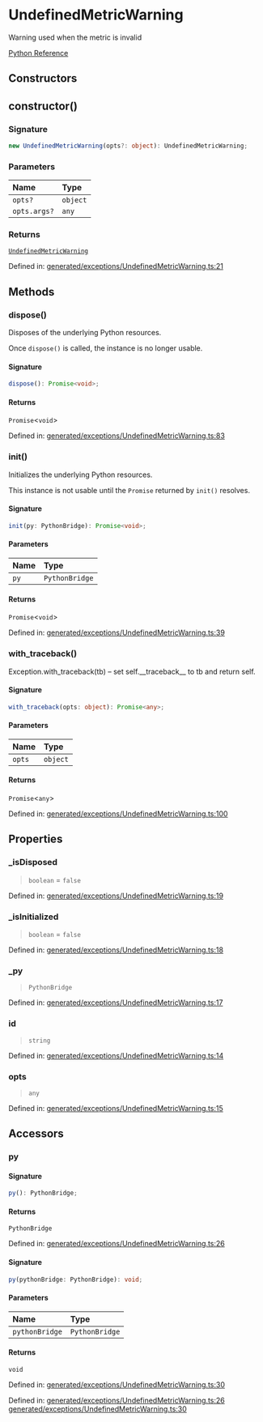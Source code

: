 # UndefinedMetricWarning

Warning used when the metric is invalid

[Python Reference](https://scikit-learn.org/stable/modules/generated/sklearn.exceptions.UndefinedMetricWarning.html)

## Constructors

## constructor()

### Signature

```ts
new UndefinedMetricWarning(opts?: object): UndefinedMetricWarning;
```

### Parameters

| Name | Type |
| :------ | :------ |
| `opts?` | `object` |
| `opts.args?` | `any` |

### Returns

[`UndefinedMetricWarning`](UndefinedMetricWarning.md)

Defined in:  [generated/exceptions/UndefinedMetricWarning.ts:21](https://github.com/transitive-bullshit/scikit-learn-ts/blob/0466da7/packages/sklearn/src/generated/exceptions/UndefinedMetricWarning.ts#L21)

## Methods

### dispose()

Disposes of the underlying Python resources.

Once `dispose()` is called, the instance is no longer usable.

#### Signature

```ts
dispose(): Promise<void>;
```

#### Returns

`Promise`\<`void`\>

Defined in:  [generated/exceptions/UndefinedMetricWarning.ts:83](https://github.com/transitive-bullshit/scikit-learn-ts/blob/0466da7/packages/sklearn/src/generated/exceptions/UndefinedMetricWarning.ts#L83)

### init()

Initializes the underlying Python resources.

This instance is not usable until the `Promise` returned by `init()` resolves.

#### Signature

```ts
init(py: PythonBridge): Promise<void>;
```

#### Parameters

| Name | Type |
| :------ | :------ |
| `py` | `PythonBridge` |

#### Returns

`Promise`\<`void`\>

Defined in:  [generated/exceptions/UndefinedMetricWarning.ts:39](https://github.com/transitive-bullshit/scikit-learn-ts/blob/0466da7/packages/sklearn/src/generated/exceptions/UndefinedMetricWarning.ts#L39)

### with\_traceback()

Exception.with\_traceback(tb) – set self.\_\_traceback\_\_ to tb and return self.

#### Signature

```ts
with_traceback(opts: object): Promise<any>;
```

#### Parameters

| Name | Type |
| :------ | :------ |
| `opts` | `object` |

#### Returns

`Promise`\<`any`\>

Defined in:  [generated/exceptions/UndefinedMetricWarning.ts:100](https://github.com/transitive-bullshit/scikit-learn-ts/blob/0466da7/packages/sklearn/src/generated/exceptions/UndefinedMetricWarning.ts#L100)

## Properties

### \_isDisposed

> `boolean`  = `false`

Defined in:  [generated/exceptions/UndefinedMetricWarning.ts:19](https://github.com/transitive-bullshit/scikit-learn-ts/blob/0466da7/packages/sklearn/src/generated/exceptions/UndefinedMetricWarning.ts#L19)

### \_isInitialized

> `boolean`  = `false`

Defined in:  [generated/exceptions/UndefinedMetricWarning.ts:18](https://github.com/transitive-bullshit/scikit-learn-ts/blob/0466da7/packages/sklearn/src/generated/exceptions/UndefinedMetricWarning.ts#L18)

### \_py

> `PythonBridge`

Defined in:  [generated/exceptions/UndefinedMetricWarning.ts:17](https://github.com/transitive-bullshit/scikit-learn-ts/blob/0466da7/packages/sklearn/src/generated/exceptions/UndefinedMetricWarning.ts#L17)

### id

> `string`

Defined in:  [generated/exceptions/UndefinedMetricWarning.ts:14](https://github.com/transitive-bullshit/scikit-learn-ts/blob/0466da7/packages/sklearn/src/generated/exceptions/UndefinedMetricWarning.ts#L14)

### opts

> `any`

Defined in:  [generated/exceptions/UndefinedMetricWarning.ts:15](https://github.com/transitive-bullshit/scikit-learn-ts/blob/0466da7/packages/sklearn/src/generated/exceptions/UndefinedMetricWarning.ts#L15)

## Accessors

### py

#### Signature

```ts
py(): PythonBridge;
```

#### Returns

`PythonBridge`

Defined in:  [generated/exceptions/UndefinedMetricWarning.ts:26](https://github.com/transitive-bullshit/scikit-learn-ts/blob/0466da7/packages/sklearn/src/generated/exceptions/UndefinedMetricWarning.ts#L26)

#### Signature

```ts
py(pythonBridge: PythonBridge): void;
```

#### Parameters

| Name | Type |
| :------ | :------ |
| `pythonBridge` | `PythonBridge` |

#### Returns

`void`

Defined in:  [generated/exceptions/UndefinedMetricWarning.ts:30](https://github.com/transitive-bullshit/scikit-learn-ts/blob/0466da7/packages/sklearn/src/generated/exceptions/UndefinedMetricWarning.ts#L30)

Defined in:  [generated/exceptions/UndefinedMetricWarning.ts:26](https://github.com/transitive-bullshit/scikit-learn-ts/blob/0466da7/packages/sklearn/src/generated/exceptions/UndefinedMetricWarning.ts#L26) [generated/exceptions/UndefinedMetricWarning.ts:30](https://github.com/transitive-bullshit/scikit-learn-ts/blob/0466da7/packages/sklearn/src/generated/exceptions/UndefinedMetricWarning.ts#L30)
